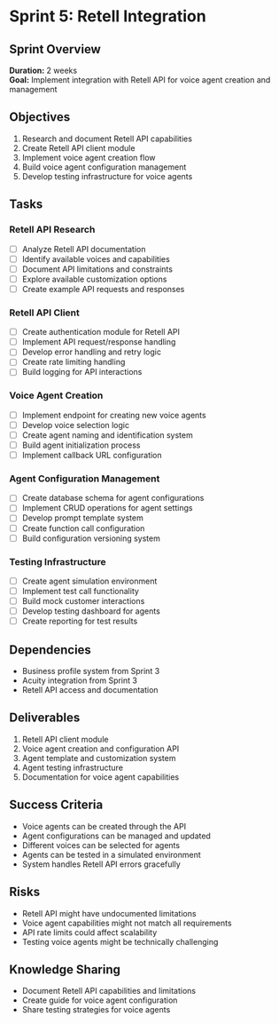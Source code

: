 # Sprint 5: Retell Integration

## Sprint Overview

**Duration:** 2 weeks  
**Goal:** Implement integration with Retell API for voice agent creation and management

## Objectives

1. Research and document Retell API capabilities
2. Create Retell API client module
3. Implement voice agent creation flow
4. Build voice agent configuration management
5. Develop testing infrastructure for voice agents

## Tasks

### Retell API Research

- [ ] Analyze Retell API documentation
- [ ] Identify available voices and capabilities
- [ ] Document API limitations and constraints
- [ ] Explore available customization options
- [ ] Create example API requests and responses

### Retell API Client

- [ ] Create authentication module for Retell API
- [ ] Implement API request/response handling
- [ ] Develop error handling and retry logic
- [ ] Create rate limiting handling
- [ ] Build logging for API interactions

### Voice Agent Creation

- [ ] Implement endpoint for creating new voice agents
- [ ] Develop voice selection logic
- [ ] Create agent naming and identification system
- [ ] Build agent initialization process
- [ ] Implement callback URL configuration

### Agent Configuration Management

- [ ] Create database schema for agent configurations
- [ ] Implement CRUD operations for agent settings
- [ ] Develop prompt template system
- [ ] Create function call configuration
- [ ] Build configuration versioning system

### Testing Infrastructure

- [ ] Create agent simulation environment
- [ ] Implement test call functionality
- [ ] Build mock customer interactions
- [ ] Develop testing dashboard for agents
- [ ] Create reporting for test results

## Dependencies

- Business profile system from Sprint 3
- Acuity integration from Sprint 3
- Retell API access and documentation

## Deliverables

1. Retell API client module
2. Voice agent creation and configuration API
3. Agent template and customization system
4. Agent testing infrastructure
5. Documentation for voice agent capabilities

## Success Criteria

- Voice agents can be created through the API
- Agent configurations can be managed and updated
- Different voices can be selected for agents
- Agents can be tested in a simulated environment
- System handles Retell API errors gracefully

## Risks

- Retell API might have undocumented limitations
- Voice agent capabilities might not match all requirements
- API rate limits could affect scalability
- Testing voice agents might be technically challenging

## Knowledge Sharing

- Document Retell API capabilities and limitations
- Create guide for voice agent configuration
- Share testing strategies for voice agents
